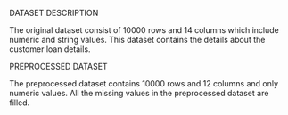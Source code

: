 DATASET DESCRIPTION

The original dataset consist of 10000 rows and 14 columns which include numeric and string values.
This dataset contains the details about the customer loan details.

PREPROCESSED DATASET

The preprocessed dataset contains 10000 rows and 12 columns and only numeric values.
All the missing values in the preprocessed dataset are filled.
